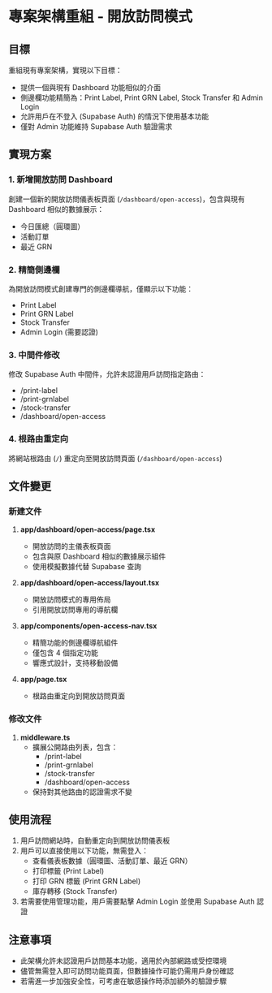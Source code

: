 # 專案架構重組 - 開放訪問模式

## 目標

重組現有專案架構，實現以下目標：
- 提供一個與現有 Dashboard 功能相似的介面
- 側邊欄功能精簡為：Print Label, Print GRN Label, Stock Transfer 和 Admin Login
- 允許用戶在不登入 (Supabase Auth) 的情況下使用基本功能
- 僅對 Admin 功能維持 Supabase Auth 驗證需求

## 實現方案

### 1. 新增開放訪問 Dashboard

創建一個新的開放訪問儀表板頁面 (`/dashboard/open-access`)，包含與現有 Dashboard 相似的數據展示：
- 今日匯總（圓環圖）
- 活動訂單
- 最近 GRN 

### 2. 精簡側邊欄

為開放訪問模式創建專門的側邊欄導航，僅顯示以下功能：
- Print Label
- Print GRN Label
- Stock Transfer
- Admin Login (需要認證)

### 3. 中間件修改

修改 Supabase Auth 中間件，允許未認證用戶訪問指定路由：
- /print-label
- /print-grnlabel
- /stock-transfer
- /dashboard/open-access

### 4. 根路由重定向

將網站根路由 (`/`) 重定向至開放訪問頁面 (`/dashboard/open-access`)

## 文件變更

### 新建文件

1. **app/dashboard/open-access/page.tsx**
   - 開放訪問的主儀表板頁面
   - 包含與原 Dashboard 相似的數據展示組件
   - 使用模擬數據代替 Supabase 查詢

2. **app/dashboard/open-access/layout.tsx**
   - 開放訪問模式的專用佈局
   - 引用開放訪問專用的導航欄

3. **app/components/open-access-nav.tsx**
   - 精簡功能的側邊欄導航組件
   - 僅包含 4 個指定功能
   - 響應式設計，支持移動設備

4. **app/page.tsx**
   - 根路由重定向到開放訪問頁面

### 修改文件

1. **middleware.ts**
   - 擴展公開路由列表，包含：
     - /print-label
     - /print-grnlabel
     - /stock-transfer
     - /dashboard/open-access
   - 保持對其他路由的認證需求不變

## 使用流程

1. 用戶訪問網站時，自動重定向到開放訪問儀表板
2. 用戶可以直接使用以下功能，無需登入：
   - 查看儀表板數據（圓環圖、活動訂單、最近 GRN）
   - 打印標籤 (Print Label)
   - 打印 GRN 標籤 (Print GRN Label)
   - 庫存轉移 (Stock Transfer)
3. 若需要使用管理功能，用戶需要點擊 Admin Login 並使用 Supabase Auth 認證

## 注意事項

- 此架構允許未認證用戶訪問基本功能，適用於內部網路或受控環境
- 儘管無需登入即可訪問功能頁面，但數據操作可能仍需用戶身份確認
- 若需進一步加強安全性，可考慮在敏感操作時添加額外的驗證步驟